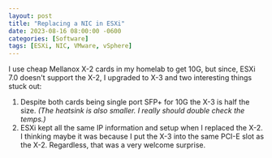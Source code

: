 ```yaml
---
layout: post
title: "Replacing a NIC in ESXi"
date: 2023-08-16 08:00:00 -0600
categories: [Software]
tags: [ESXi, NIC, VMware, vSphere]
---
```


I use cheap Mellanox X-2 cards in my homelab to get 10G, but since, ESXi 7.0 doesn't support the X-2, I upgraded to X-3 and two interesting things stuck out:

1. Despite both cards being single port SFP+ for 10G the X-3 is half the size. *(The heatsink is also smaller. I really should double check the temps.)*
1. ESXi kept all the same IP information and setup when I replaced the X-2. I thinking maybe it was because I put the X-3 into the same PCI-E slot as the X-2. Regardless, that was a very welcome surprise.
